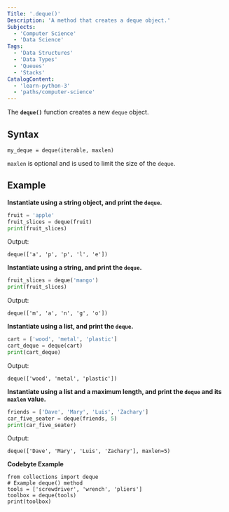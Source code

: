 ```yaml
---
Title: '.deque()'
Description: 'A method that creates a deque object.'
Subjects: 
  - 'Computer Science'
  - 'Data Science'
Tags: 
  - 'Data Structures'
  - 'Data Types'
  - 'Queues'
  - 'Stacks'
CatalogContent:
  - 'learn-python-3'
  - 'paths/computer-science'
---
```


The **`deque()`** function creates a new `deque` object.

## Syntax

```pseudo
my_deque = deque(iterable, maxlen)
```


`maxlen` is optional and is used to limit the size of the `deque`.

## Example

**Instantiate using a string object, and print the `deque`.**

```python
fruit = 'apple'
fruit_slices = deque(fruit)
print(fruit_slices)
```

Output:

```
deque(['a', 'p', 'p', 'l', 'e'])
```

**Instantiate using a string, and print the `deque`.**

```python
fruit_slices = deque('mango')
print(fruit_slices)
```

Output:

```
deque(['m', 'a', 'n', 'g', 'o'])
```

**Instantiate using a list, and print the `deque`.**

```python
cart = ['wood', 'metal', 'plastic']
cart_deque = deque(cart)
print(cart_deque)
```

Output:

```
deque(['wood', 'metal', 'plastic'])
```

**Instantiate using a list and a maximum length, and print the `deque` and its `maxlen` value.**

```python
friends = ['Dave', 'Mary', 'Luis', 'Zachary']
car_five_seater = deque(friends, 5)
print(car_five_seater)
```

Output:

```
deque(['Dave', 'Mary', 'Luis', 'Zachary'], maxlen=5)
```

**Codebyte Example**

```codebyte/python
from collections import deque
# Example deque() method
tools = ['screwdriver', 'wrench', 'pliers']
toolbox = deque(tools)
print(toolbox)
```

